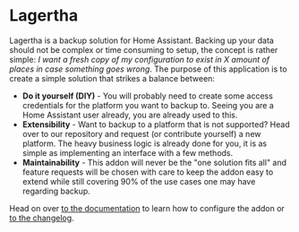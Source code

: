 # Lagertha

Lagertha is a backup solution for Home Assistant. Backing up your data should not be complex or time consuming to setup, the concept is rather simple: *I want a fresh copy of my configuration to exist in X amount of places in case something goes wrong*. The purpose of this application is to create a simple solution that strikes a balance between:

* **Do it yourself (DIY)** - You will probably need to create some access credentials for the platform you want to backup to. Seeing you are a Home Assistant user already, you are already used to this.
* **Extensibility** - Want to backup to a platform that is not supported? Head over to our repository and request (or contribute yourself) a new platform. The heavy business logic is already done for you, it is as simple as implementing an interface with a few methods.
* **Maintainability** - This addon will never be the "one solution fits all" and feature requests will be chosen with care to keep the addon easy to extend while still covering 90% of the use cases one may have regarding backup.

Head on over [to the documentation](DOC.md) to learn how to configure the addon or [to the changelog](CHANGELOG.md).
